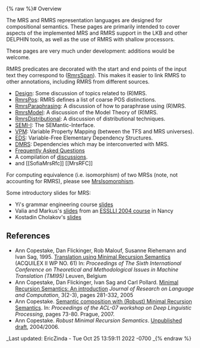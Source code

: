{% raw %}# Overview

The MRS and RMRS representation languages are designed for compositional
semantics. These pages are primarily intended to cover aspects of the
implemented MRS and RMRS support in the LKB and other DELPHIN tools, as
well as the use of RMRS with shallow processors.

These pages are very much under development: additions would be welcome.

RMRS predicates are decorated with the start and end points of the input
text they correspond to ([RmrsSpan](../RmrsSpan)). This makes it easier to
link RMRS to other annotations, including RMRS from different sources.

- [Design](../RmrsDesign): Some discussion of topics related to (R)MRS.
- [RmrsPos](../RmrsPos): RMRS defines a list of coarse POS distinctions.
- [RmrsParaphrasing](../RmrsParaphrasing): A discussion of how to
paraphrase using (R)MRS.
- [RmrsModel](../RmrsModel): A discussion of the Model Theory of (R)MRS.
- [RmrsDistributional](../RmrsDistributional): A discussion of
distributional techniques.
- [SEMI-I](../RmrsSemi): The SEMantic-Interface.
- [VPM](../RmrsVpm): Variable Property Mapping (between the TFS and MRS
universes).
- [EDS](../EdsTop): Variable-Free Elementary Dependency Structures.
- [DMRS](../RmrsDmrs): Dependencies which may be interconverted with MRS.
- [Frequently Asked Questions](../RmrsFaq)
- A compilation of [discussions](../RmrsDiscussions).
- and [[SofiaMrsRfc]] [[MrsRFC]]

For computing equivalence (i.e. isomorphism) of two MRSs (note, not
accounting for RMRS), please see [MrsIsomorphism](../MrsIsomorphism).

Some introductory slides for MRS:

- Yi's grammar engineering course
[slides](http://www.coli.uni-saarland.de/~yzhang/ge-ss08/lecture-05.pdf)
- Valia and Markus's [slides](http://www.let.rug.nl/egg/mrs.pdf) from
an [ESSLLI 2004 course](http://www.let.rug.nl/egg/esslli04.php3) in
Nancy
- Kostadin Cholakov's
[slides](http://www.coli.uni-saarland.de/~kordoni/courses/ss07/mrs_presentation.pdf)

## References

- Ann Copestake, Dan Flickinger, Rob Malouf, Susanne Riehemann and
Ivan Sag, 1995. [Translation using Minimal Recursion
Semantics](http://mt-archive.info/TMI-1995-Copestake.pdf) (ACQUILEX
II WP NO. 61) In: *Proceedings of The Sixth International Conference
on Theoretical and Methodological Issues in Machine Translation
(TMI95)* Leuven, Belgium
- Ann Copestake, Dan Flickinger, Ivan Sag and Carl Pollard. [Minimal
Recursion Semantics: An
introduction](http://www.cl.cam.ac.uk/~aac10/papers/mrs.pdf)
*Journal of Research on Language and Computation*, 3(2-3), pages
281-332, 2005
- Ann Copestake. [Semantic composition with (Robust) Minimal Recursion
Semantics](http://www.aclweb.org/anthology/W/W07/W07-1210.pdf). In:
*Proceedings of the ACL-07 workshop on Deep Linguistic Processing*,
pages 73-80. Prague, 2007.
- Ann Copestake. *Robust Minimal Recursion Semantics*. [Unpublished
draft](http://www.cl.cam.ac.uk/~aac10/papers/rmrsdraft.pdf),
2004/2006.

_Last updated: EricZinda - Tue Oct 25 13:59:11 2022 -0700
_{% endraw %}